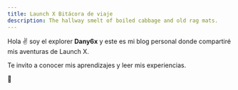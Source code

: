 ```yaml
---
title: Launch X Bitácora de viaje
description: The hallway smelt of boiled cabbage and old rag mats.
---
```


Hola ✌️  soy el explorer **Dany6x** y este es mi blog personal donde compartiré mis aventuras de Launch X.

Te invito a conocer mis aprendizajes y leer mis experiencias.

🚀
